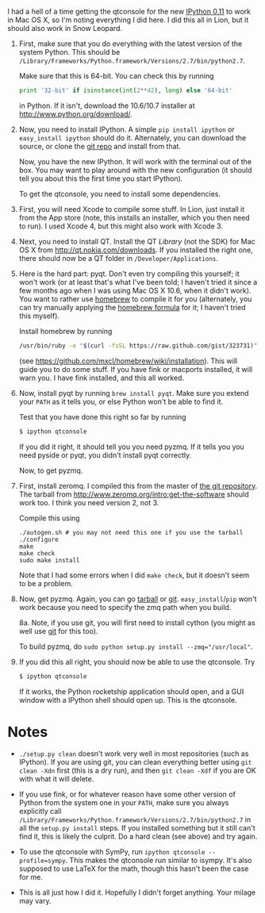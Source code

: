 I had a hell of a time getting the qtconsole for the new [IPython 0.11](http://ipython.org/) to work in Mac OS X, so I'm noting everything I did here.  I did this all in Lion, but it should also work in Snow Leopard.

1. First, make sure that you do everything with the latest version of the system Python.  This should be `/Library/Frameworks/Python.framework/Versions/2.7/bin/python2.7`.  

    Make sure that this is 64-bit.  You can check this by running

    ```python
    print '32-bit' if isinstance(int(2**42), long) else '64-bit'
    ```

    in Python.  If it isn't, download the 10.6/10.7 installer at http://www.python.org/download/.

2. Now, you need to install IPython.  A simple `pip install ipython` or `easy_install ipython` should do it.  Alternately, you can download the source, or clone the [git repo](https://github.com/ipython/ipython) and install from that.

    Now, you have the new IPython.  It will work with the terminal out of the box.  You may want to play around with the new configuration (it should tell you about this the first time you start IPython).  

    To get the qtconsole, you need to install some dependencies.  

3. First, you will need Xcode to compile some stuff.  In Lion, just install it from the App store (note, this installs an installer, which you then need to run).  I used Xcode 4, but this might also work with Xcode 3.

4. Next, you need to install QT.  Install the QT *Library* (not the SDK) for Mac OS X from http://qt.nokia.com/downloads.  If you installed the right one, there should now be a QT folder in `/Developer/Applications`.  

5. Here is the hard part: pyqt.  Don't even try compiling this yourself; it won't work (or at least that's what I've been told; I haven't tried it since a few months ago when I was using Mac OS X 10.6, when it didn't work).  You want to rather use [homebrew](https://github.com/mxcl/homebrew) to compile it for you (alternately, you can try manually applying the [homebrew formula](https://github.com/mxcl/homebrew/blob/master/Library/Formula/pyqt.rb) for it; I haven't tried this myself).  

    Install homebrew by running

    ```bash
    /usr/bin/ruby -e "$(curl -fsSL https://raw.github.com/gist/323731)"
    ```

    (see https://github.com/mxcl/homebrew/wiki/installation).  This will guide you to do some stuff.  If you have fink or macports installed, it will warn you.  I have fink installed, and this all worked.  

6. Now, install pyqt by running `brew install pyqt`.  Make sure you extend your `PATH` as it tells you, or else Python won't be able to find it.

    Test that you have done this right so far by running

    ```bash
    $ ipython qtconsole
    ```

    If you did it right, it should tell you you need pyzmq.  If it tells you you need pyside or pyqt, you didn't install pyqt correctly.

    Now, to get pyzmq.

7. First, install zeromq.  I compiled this from the master of [the git repository](github.com/zeromq/zeromq2-1).  The tarball from http://www.zeromq.org/intro:get-the-software should work too.  I think you need version 2, not 3.

    Compile this using

    ```
    ./autogen.sh # you may not need this one if you use the tarball
    ./configure
    make
    make check
    sudo make install
    ```

    Note that I had some errors when I did `make check`, but it doesn't seem to be a problem.

8. Now, get pyzmq.  Again, you can go [tarball](http://www.zeromq.org/bindings:python) or [git](https://github.com/zeromq/pyzmq).  `easy_install`/`pip` won't work because you need to specify the zmq path when you build.  

    8a. Note, if you use git, you will first need to install cython (you might as well use [git](https://github.com/cython/cython) for this too).  

    To build pyzmq, do `sudo python setup.py install --zmq="/usr/local"`.  

9. If you did this all right, you should now be able to use the qtconsole.  Try

    ```bash
    $ ipython qtconsole
    ```

    If it works, the Python rocketship application should open, and a GUI window with a IPython shell should open up.  This is the qtconsole.

# Notes

- `./setup.py clean` doesn't work very well in most repositories (such as IPython).  If you are using git, you can clean everything better using `git clean -Xdn` first (this is a dry run), and then `git clean -Xdf` if you are OK with what it will delete.

- If you use fink, or for whatever reason have some other version of Python from the system one in your `PATH`, make sure you always explicitly call `/Library/Frameworks/Python.framework/Versions/2.7/bin/python2.7` in all the `setup.py install` steps.  If you installed something but it still can't find it, this is likely the culprit.  Do a hard clean (see above) and try again.

- To use the qtconsole with SymPy, run `ipython qtconsole --profile=sympy`.  This makes the qtconsole run similar to isympy.  It's also supposed to use LaTeX for the math, though this hasn't been the case for me.

- This is all just how I did it.  Hopefully I didn't forget anything.  Your milage may vary.

